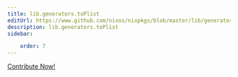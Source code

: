 ```yaml
---
title: lib.generators.toPlist
editUrl: https://www.github.com/nixos/nixpkgs/blob/master/lib/generators.nix#L393C13
description: lib.generators.toPlist
sidebar:

    order: 7
---
```


<a href="https://www.github.com/nixos/nixpkgs/blob/master/lib/generators.nix#L393C13">Contribute Now!</a>



